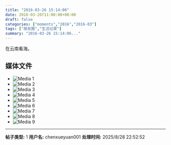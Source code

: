 ```yaml
---
title: "2016-03-26 15:14:06"
date: 2016-03-26T11:00:00+08:00
draft: false
categories: ["moments","2016","2016-03"]
tags: ["朋友圈","生活记录"]
summary: "2016-03-26 15:14:06..."
---
```


在云南看海。

## 媒体文件

- ![Media 1](/Moments/photos/2016-03-26/201603261514060.jpg)
- ![Media 2](/Moments/photos/2016-03-26/201603261514061.jpg)
- ![Media 3](/Moments/photos/2016-03-26/201603261514062.jpg)
- ![Media 4](/Moments/photos/2016-03-26/201603261514063.jpg)
- ![Media 5](/Moments/photos/2016-03-26/201603261514064.jpg)
- ![Media 6](/Moments/photos/2016-03-26/201603261514065.jpg)
- ![Media 7](/Moments/photos/2016-03-26/201603261514066.jpg)
- ![Media 8](/Moments/photos/2016-03-26/201603261514067.jpg)
- ![Media 9](/Moments/photos/2016-03-26/201603261514068.jpg)

---

**帖子类型:** 1
**用户名:** chenxueyuan001
**处理时间:** 2025/8/28 22:52:52